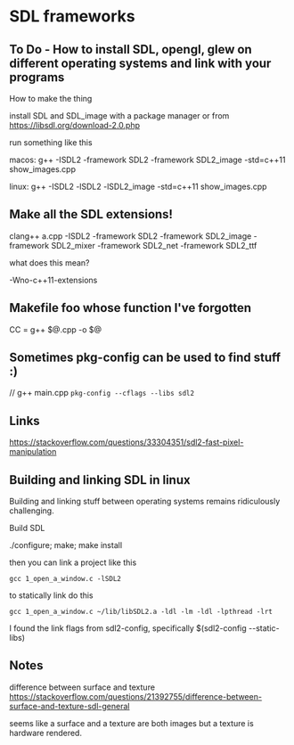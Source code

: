 # SDL frameworks

## To Do - How to install SDL, opengl, glew on different operating systems and link with your programs

How to make the thing

install SDL and SDL_image with a package manager or from https://libsdl.org/download-2.0.php

run something like this

macos:
	g++ -ISDL2 -framework SDL2 -framework SDL2_image -std=c++11 show_images.cpp 

linux:
	g++ -ISDL2 -lSDL2 -lSDL2_image -std=c++11 show_images.cpp


## Make all the SDL extensions!

clang++ a.cpp -ISDL2 -framework SDL2 -framework SDL2_image -framework SDL2_mixer -framework SDL2_net -framework SDL2_ttf


what does this mean?

-Wno-c++11-extensions


## Makefile foo whose function I've forgotten

CC = g++ $@.cpp -o $@


## Sometimes pkg-config can be used to find stuff :)

// g++ main.cpp `pkg-config --cflags --libs sdl2`


## Links

https://stackoverflow.com/questions/33304351/sdl2-fast-pixel-manipulation



## Building and linking SDL in linux

Building and linking stuff between operating systems remains ridiculously challenging.

Build SDL

./configure; make; make install

then you can link a project like this

    gcc 1_open_a_window.c -lSDL2

to statically link do this

    gcc 1_open_a_window.c ~/lib/libSDL2.a -ldl -lm -ldl -lpthread -lrt

I found the link flags from sdl2-config, specifically $(sdl2-config --static-libs)



## Notes

difference between surface and texture
https://stackoverflow.com/questions/21392755/difference-between-surface-and-texture-sdl-general

seems like a surface and a texture are both images but a texture is hardware rendered.